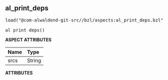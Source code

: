 <!-- Generated with Stardoc: http://skydoc.bazel.build -->



<a id="al_print_deps"></a>

## al_print_deps

<pre>
load("@com-alwaldend-git-src//bzl/aspects:al_print_deps.bzl", "al_print_deps")

al_print_deps()
</pre>



**ASPECT ATTRIBUTES**


| Name | Type |
| :------------- | :------------- |
| srcs| String |


**ATTRIBUTES**




